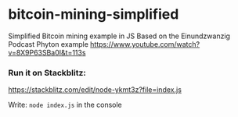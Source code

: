 # bitcoin-mining-simplified

Simplified Bitcoin mining example in JS
Based on the Einundzwanzig Podcast Phyton example
https://www.youtube.com/watch?v=8X9P63SBa0I&t=113s

### Run it on Stackblitz:

https://stackblitz.com/edit/node-ykmt3z?file=index.js

Write: `node index.js` in the console
